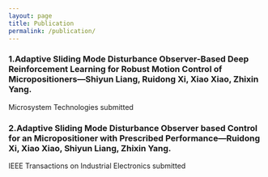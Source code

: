 ```yaml
---
layout: page
title: Publication
permalink: /publication/
---
```



### 1.Adaptive Sliding Mode Disturbance Observer-Based Deep Reinforcement Learning for Robust Motion Control of Micropositioners—Shiyun Liang, Ruidong Xi, Xiao Xiao, Zhixin Yang. 

Microsystem Technologies submitted



### 2.Adaptive Sliding Mode Disturbance Observer based Control for an Micropositioner with Prescribed Performance—Ruidong Xi, Xiao Xiao, Shiyun Liang, Zhixin Yang.

IEEE Transactions on Industrial Electronics submitted                                                   

